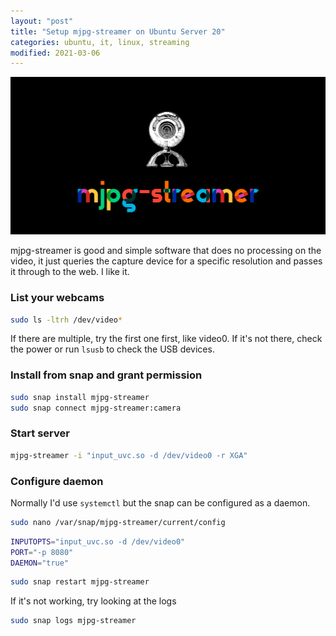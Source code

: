 ```yaml
---
layout: "post"
title: "Setup mjpg-streamer on Ubuntu Server 20"
categories: ubuntu, it, linux, streaming
modified: 2021-03-06
---
```


<img src="/assets/mjpg-streamer.png" alt="mjpg-streamer" class="banner"/>

mjpg-streamer is good and simple software that does no processing on the video, it just queries the capture device for a
specific resolution and passes it through to the web. I like it.

<!--more-->

### List your webcams

``` bash
sudo ls -ltrh /dev/video*
```

If there are multiple, try the first one first, like video0. If it's not there, check the power or run `lsusb` to check
the USB devices.

### Install from snap and grant permission

``` bash
sudo snap install mjpg-streamer
sudo snap connect mjpg-streamer:camera
```

### Start server

``` bash
mjpg-streamer -i "input_uvc.so -d /dev/video0 -r XGA"
```

### Configure daemon

Normally I'd use `systemctl` but the snap can be configured as a daemon.

``` bash
sudo nano /var/snap/mjpg-streamer/current/config 
```

``` bash
INPUTOPTS="input_uvc.so -d /dev/video0"
PORT="-p 8080"
DAEMON="true"
```

``` bash
sudo snap restart mjpg-streamer
```

If it's not working, try looking at the logs

``` bash
sudo snap logs mjpg-streamer
```